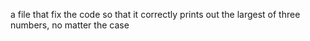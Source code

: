 a file that fix the code so that it correctly prints out the largest of three numbers, no matter the case
